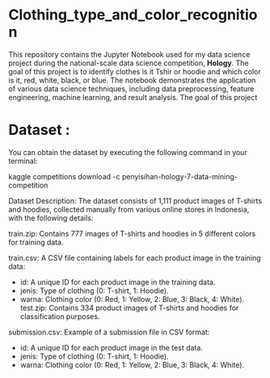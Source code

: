 # Clothing_type_and_color_recognition
This repository contains the Jupyter Notebook used for my data science project during the national-scale data science competition, **Hology**. The goal of this project is to identify clothes is it Tshir or hoodie and which color is it, red, white, black, or blue. The notebook demonstrates the application of various data science techniques, including data preprocessing, feature engineering, machine learning, and result analysis. The goal of this project

# Dataset :
You can obtain the dataset by executing the following command in your terminal:

kaggle competitions download -c penyisihan-hology-7-data-mining-competition

Dataset Description:
The dataset consists of 1,111 product images of T-shirts and hoodies, collected manually from various online stores in Indonesia, with the following details:

train.zip: Contains 777 images of T-shirts and hoodies in 5 different colors for training data.

train.csv: A CSV file containing labels for each product image in the training data:

- id: A unique ID for each product image in the training data.
- jenis: Type of clothing (0: T-shirt, 1: Hoodie).
- warna: Clothing color (0: Red, 1: Yellow, 2: Blue, 3: Black, 4: White).
test.zip: Contains 334 product images of T-shirts and hoodies for classification purposes.

submission.csv: Example of a submission file in CSV format:

- id: A unique ID for each product image in the test data.
- jenis: Type of clothing (0: T-shirt, 1: Hoodie).
- warna: Clothing color (0: Red, 1: Yellow, 2: Blue, 3: Black, 4: White).

